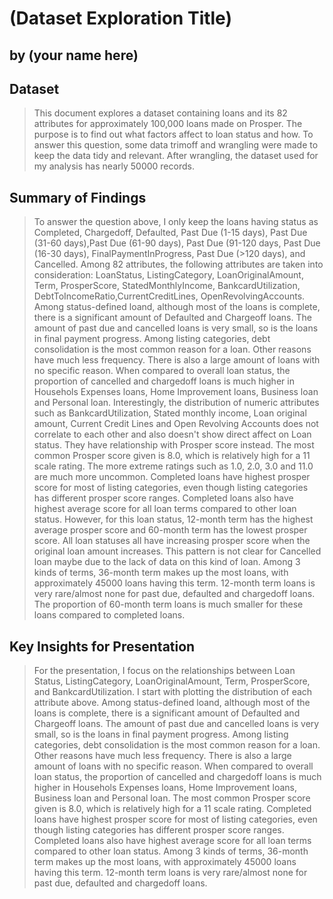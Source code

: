 # (Dataset Exploration Title)
## by (your name here)


## Dataset

> This document explores a dataset containing loans and its 82 attributes for approximately 100,000 loans made on Prosper. The purpose is to find out what factors affect to loan status and how. To answer this question, some data  trimoff and wrangling were made to keep the data tidy and relevant. After wrangling, the dataset used for my analysis has nearly 50000 records. 

## Summary of Findings

> To answer the question above, I only keep the loans having status as Completed, Chargedoff, Defaulted, Past Due (1-15 days), Past Due (31-60 days),Past Due (61-90 days), Past Due (91-120 days, Past Due (16-30 days), FinalPaymentInProgress, Past Due (>120 days), and Cancelled. Among 82 attributes, the following attributes are taken into consideration: LoanStatus, ListingCategory, LoanOriginalAmount, Term, ProsperScore, StatedMonthlyIncome, BankcardUtilization, DebtToIncomeRatio,CurrentCreditLines, OpenRevolvingAccounts.
> Among status-defined loand, although most of the loans is complete, there is a significant amount of Defaulted and Chargeoff loans. The amount of past due and cancelled loans is very small, so is the loans in final payment progress. Among listing categories, debt consolidation is the most common reason for a loan. Other reasons have much less frequency. There is also a large amount of loans with no specific reason. When compared to overall loan status, the proportion of cancelled and chargedoff loans is much higher in Househols Expenses loans, Home Improvement loans, Business loan and Personal loan.
> Interestingly, the distribution of numeric attributes such as BankcardUtilization, Stated monthly income, Loan original amount, Current Credit Lines and Open Revolving Accounts does not correlate to each other and also doesn't show direct affect on Loan status. They have relationship with Prosper score instead. 
> The most common Prosper score given is 8.0, which is relatively high for a 11 scale rating. The more extreme ratings such as 1.0, 2.0, 3.0 and 11.0 are much more uncommon. Completed loans have highest prosper score for most of listing categories, even though listing categories has different prosper score ranges. Completed loans also have highest average score for all loan terms compared to other loan status. However, for this loan status, 12-month term has the highest average prosper score and 60-month term has the lowest prosper score. All loan statuses all have increasing prosper score when the original loan amount increases. This pattern is not clear for Cancelled loan maybe due to the lack of data on this kind of loan.
> Among 3 kinds of terms, 36-month term makes up the most loans, with approximately 45000 loans having this term. 12-month term loans is very rare/almost none for past due, defaulted and chargedoff loans. The proportion of 60-month term loans is much smaller for these loans compared to completed loans. 

## Key Insights for Presentation

> For the presentation, I focus on the relationships between Loan Status, ListingCategory, LoanOriginalAmount, Term, ProsperScore, and BankcardUtilization. I start with plotting the distribution of each attribute above. Among status-defined loand, although most of the loans is complete, there is a significant amount of Defaulted and Chargeoff loans. The amount of past due and cancelled loans is very small, so is the loans in final payment progress. Among listing categories, debt consolidation is the most common reason for a loan. Other reasons have much less frequency. There is also a large amount of loans with no specific reason. When compared to overall loan status, the proportion of cancelled and chargedoff loans is much higher in Househols Expenses loans, Home Improvement loans, Business loan and Personal loan. The most common Prosper score given is 8.0, which is relatively high for a 11 scale rating. Completed loans have highest prosper score for most of listing categories, even though listing categories has different prosper score ranges. Completed loans also have highest average score for all loan terms compared to other loan status. Among 3 kinds of terms, 36-month term makes up the most loans, with approximately 45000 loans having this term. 12-month term loans is very rare/almost none for past due, defaulted and chargedoff loans. 